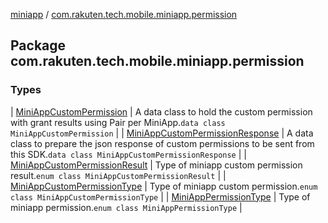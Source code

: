[miniapp](../index.md) / [com.rakuten.tech.mobile.miniapp.permission](./index.md)

## Package com.rakuten.tech.mobile.miniapp.permission

### Types

| [MiniAppCustomPermission](-mini-app-custom-permission/index.md) | A data class to hold the custom permission with grant results using Pair per MiniApp.`data class MiniAppCustomPermission` |
| [MiniAppCustomPermissionResponse](-mini-app-custom-permission-response/index.md) | A data class to prepare the json response of custom permissions to be sent from this SDK.`data class MiniAppCustomPermissionResponse` |
| [MiniAppCustomPermissionResult](-mini-app-custom-permission-result/index.md) | Type of miniapp custom permission result.`enum class MiniAppCustomPermissionResult` |
| [MiniAppCustomPermissionType](-mini-app-custom-permission-type/index.md) | Type of miniapp custom permission.`enum class MiniAppCustomPermissionType` |
| [MiniAppPermissionType](-mini-app-permission-type/index.md) | Type of miniapp permission.`enum class MiniAppPermissionType` |

